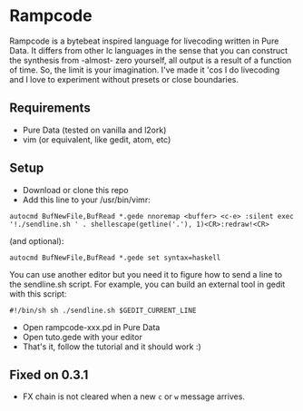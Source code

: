 # Rampcode
Rampcode is a bytebeat inspired language for livecoding written in Pure Data. It differs from other lc languages in the sense that you can construct the synthesis from -almost- zero yourself, all output is a result of a function of time. So, the limit is your imagination. I've made it 'cos I do livecoding and I love to experiment without presets or close boundaries.

## Requirements
- Pure Data (tested on vanilla and l2ork)
- vim (or equivalent, like gedit, atom, etc)

## Setup
- Download or clone this repo
- Add this line to your /usr/bin/vimr:

`autocmd BufNewFile,BufRead *.gede nnoremap <buffer> <c-e> :silent exec '!./sendline.sh ' . shellescape(getline('.'), 1)<CR>:redraw!<CR>`

(and optional):

`autocmd BufNewFile,BufRead *.gede set syntax=haskell`

You can use another editor but you need it to figure how to send a line to the sendline.sh script. 
For example, you can build an external tool in gedit with this script:

`#!/bin/sh
sh ./sendline.sh $GEDIT_CURRENT_LINE`

- Open rampcode-xxx.pd in Pure Data
- Open tuto.gede with your editor
- That's it, follow the tutorial and it should work :)

## Fixed on 0.3.1
- FX chain is not cleared when a new `c` or `w` message arrives.
